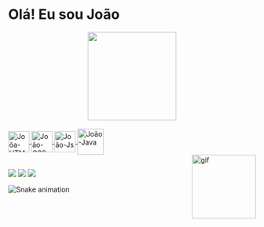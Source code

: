 # Olá! Eu sou João


<div align=center  >
    <a href="https://github.com/Hanter-byte">
        <img height="180"
            src="https://github-readme-stats.vercel.app/api/top-langs/?username=Hanter-byte&layout=compact&langs_count=16&theme=dracula" />
</div>

<div style="display: inline_block"><br>
    <img align="center" alt="Joõa-HTML" height="43" width="43"
        src="https://cdn.jsdelivr.net/gh/devicons/devicon/icons/html5/html5-original.svg">
    <img align="center" alt="João-CSS" height="43" width="43"
        src="https://cdn.jsdelivr.net/gh/devicons/devicon/icons/css3/css3-original.svg">
    <img align="center" alt="João-Js" height="43" width="43"
        src="https://cdn.jsdelivr.net/gh/devicons/devicon/icons/javascript/javascript-original.svg">
    <img align="center" alt="João-Java" height="53" width="53"
        src="https://cdn.jsdelivr.net/gh/devicons/devicon/icons/java/java-original.svg">
</div>
<img align="right" alt="gif" src="https://c.tenor.com/y2JXkY1pXkwAAAAC/cat-computer.gif" height="130" width="130">

##

</div>

<div>
    <a href="https://instagram.com/joaonogsilva" target="_blank"><img
            src="https://img.shields.io/badge/Instagram-E4405F?style=for-the-badge&logo=instagram&logoColor=white" target="_blank"></a>
    <a href="https://www.linkedin.com/in/jo%C3%A3o-pedro-nogueira-538942192/" target="_blank"><img
            src="https://img.shields.io/badge/LinkedIn-0077B5?style=for-the-badge&logo=linkedin&logoColor=white" target="_blank"></a>
    <a href="mailto:jp663687@gmail.com"><img
            src="https://img.shields.io/badge/Gmail-D14836?style=for-the-badge&logo=gmail&logoColor=white" target="_blank"></a>
</div>

![Snake animation](https://github.com/Hanter-byte/Hanter-byte/blob/output/github-contribution-grid-snake.svg)
